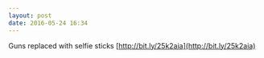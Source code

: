 ```yaml
---
layout: post
date: 2016-05-24 16:34
---
```

Guns replaced with selfie sticks [http://bit.ly/25k2aia](http://bit.ly/25k2aia)
